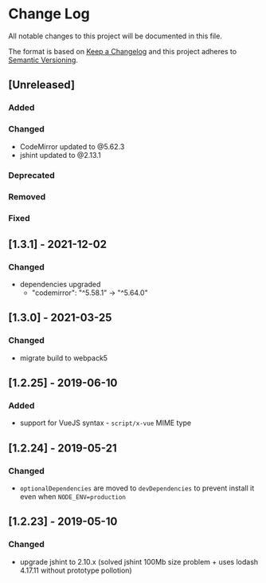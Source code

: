 # Change Log
All notable changes to this project will be documented in this file.

The format is based on [Keep a Changelog](http://keepachangelog.com/)
and this project adheres to [Semantic Versioning](http://semver.org/).

## [Unreleased]
### Added

### Changed
 - CodeMirror updated to @5.62.3
 - jshint updated to @2.13.1

### Deprecated

### Removed

### Fixed

## [1.3.1] - 2021-12-02
### Changed
 - dependencies upgraded
    - "codemirror": "^5.58.1" -> "^5.64.0"

## [1.3.0] - 2021-03-25
### Changed
 - migrate build to webpack5

## [1.2.25] - 2019-06-10
### Added
 - support for VueJS syntax - `script/x-vue` MIME type 

## [1.2.24] - 2019-05-21
### Changed
 - `optionalDependencies` are moved to `devDependencies` to prevent install it even when `NODE_ENV=production`
 
## [1.2.23] - 2019-05-10
### Changed
 - upgrade jshint to 2.10.x (solved jshint 100Mb size problem + uses lodash 4.17.11 without prototype pollotion)
